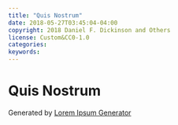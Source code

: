 ```yaml
---
title: "Quis Nostrum"
date: 2018-05-27T03:45:04-04:00
copyright: 2018 Daniel F. Dickinson and Others
license: Custom&CC0-1.0
categories:
keywords:
---
```


# Quis Nostrum

Generated by [Lorem Ipsum Generator](https://loremipsum.io/generator)
